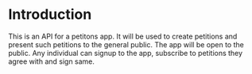 # Introduction
This is an API for a petitons app. It will be used to create petitions and present such petitions to the general public. The app will be open to the public. Any individual can signup to the app, subscribe to petitions they agree with and sign same.

